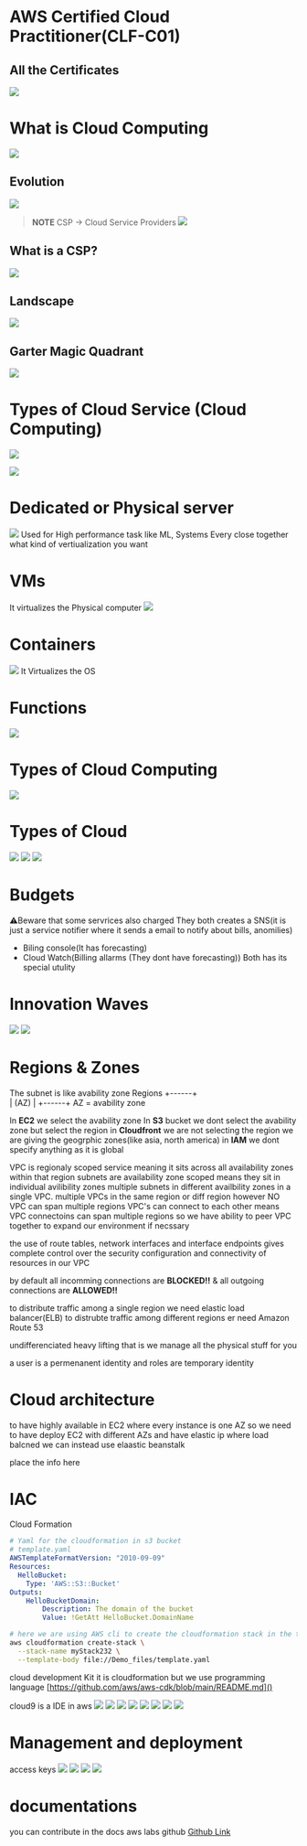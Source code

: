 # AWS Certified Cloud Practitioner(CLF-C01)

## All the Certificates
![](./Screenshot%202022-05-11%20221406.png)

# What is Cloud Computing
![](./0001.png)

## Evolution
![](./0002.png)

> **NOTE** CSP -> Cloud Service Providers
![](0003.png)
## What is a CSP?
![](./0004.png)

## Landscape
![](./0005.png)

## Garter Magic Quadrant
![](./00006.png)

# Types of Cloud Service (Cloud Computing)
![](./0006.png)

![](./0007.png)

# Dedicated or Physical server
![](./0008.png)
Used for High performance task like ML, Systems Every close together
what kind of vertiualization you want

# VMs
It virtualizes the Physical computer
![](./0009.png)

# Containers
![](./00010.png)
It Virtualizes the OS

# Functions
![](./00011.png)

# Types of Cloud Computing
![](./00012.png)

# Types of Cloud
![](./Types%20of%20Cloud.png)
![](./Types%20of%20Cloud1.png)
![](./00013.png)

# Budgets
⚠️Beware that some servrices also charged
They both creates a SNS(it is just a service notifier where it sends a email to notify about bills, anomilies)
* Biling console(It has forecasting)
* Cloud Watch(Billing allarms (They dont have forecasting))
Both has its special utulity


# Innovation Waves
![](./Screenshot%20from%202022-05-29%2023-10-44.png)
![](./Screenshot%20from%202022-05-29%2023-11-12.png)


# Regions & Zones

The subnet is like avability zone
Regions
+------+  
| (AZ) |
+------+
AZ = avability zone

In **EC2** we select the avability zone
In **S3** bucket we dont select the avability zone but select the region
in **Cloudfront** we are not selecting the region we are giving the geogrphic zones(like asia, north america)
in **IAM** we dont specify anything as it is global

VPC is regionaly scoped service meaning it sits across all availability zones within that region
subnets are availability zone scoped means they sit in individual avilibility zones
multiple subnets in different availbility zones in a single VPC. multiple VPCs in the same region or diff region however NO VPC can span multiple regions
VPC's can connect to each other means VPC connectoins can span multiple regions
so we have ability to peer VPC together to expand our environment if necssary

the use of route tables, network interfaces and interface endpoints gives complete control over the security configuration and connectivity of resources in our VPC

by default all incomming connections are **BLOCKED!!** & all outgoing connections are **ALLOWED!!**

to distribute traffic among a single region we need elastic load balancer(ELB)
to distrubte traffic among different regions er need Amazon Route 53

undifferenciated heavy lifting that is we manage all the physical stuff for you

a user is a permenanent identity and roles are temporary identity


<!-- 
![](./010.png)
![](./011.png)
![](./012.png)
![](./013.png)
![](./014.png)
![](./015.png)
![](./016.png)
![](./017.png)
![](./018.png)
![](./019.png)
![](./020.png)
![](./021.png)
![](./022.png)
![](./023.png)
![](./024.png)
![](./025.png)
![](./026.png)
![](./027.png)
![](./028.png)
![](./029.png)
![](./030.png)
![](./031.png)
![](./032.png)
![](./033.png)
![](./034.png)
![](./035.png)
![](./036.png)
![](./037.png)
![](./038.png)
![](./039.png)
![](./040.png)
![](./041.png)
![](./042.png)
![](./043.png)
![](./044.png)
![](./045.png)
![](./046.png)
![](./048.png)
![](./049.png)
![](./050.png)
![](./051.png)
![](./052.png)
![](./053.png)
![](./054.png) -->

# Cloud architecture
to have highly available in EC2 where every instance is one AZ so we need to have deploy EC2 with different AZs and have elastic ip where load balcned
we can instead use elaastic beanstalk

place the info here

# IAC
Cloud Formation
```yml
# Yaml for the cloudformation in s3 bucket
# template.yaml
AWSTemplateFormatVersion: "2010-09-09"
Resources:
  HelloBucket:
    Type: 'AWS::S3::Bucket'
Outputs:
    HelloBucketDomain:
        Description: The domain of the bucket
        Value: !GetAtt HelloBucket.DomainName
```
```sh
# here we are using AWS cli to create the cloudformation stack in the template
aws cloudformation create-stack \
  --stack-name myStack232 \
  --template-body file://Demo_files/template.yaml
```

cloud development Kit
it is cloudformation but we use programming language
[https://github.com/aws/aws-cdk/blob/main/README.md]()

cloud9 is a IDE in aws
![](./Screenshot%20from%202022-06-12%2009-17-17.png)
![](./Screenshot%20from%202022-06-12%2009-18-53.png)
![](./Screenshot%20from%202022-06-12%2009-19-49.png)
![](./Screenshot%20from%202022-06-12%2010-09-46.png)
![](./Screenshot%20from%202022-06-12%2010-08-51.png)
![](./Screenshot%20from%202022-06-12%2010-09-46.png)
![](./Screenshot%20from%202022-06-12%2010-09-56.png)
![](./Screenshot%20from%202022-06-12%2011-23-38.png)

# Management and deployment
access keys
![](./Screenshot%20from%202022-06-12%2011-25-34.png)
![](./Screenshot%20from%202022-06-12%2011-26-44.png)
![](./Screenshot%20from%202022-06-12%2011-44-57.png)
![](./Screenshot%20from%202022-06-12%2011-48-24.png)



# documentations

you can contribute in the docs
aws labs github
[Github Link](https://github.com/awslabs)

